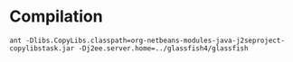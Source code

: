 # Compilation

    ant -Dlibs.CopyLibs.classpath=org-netbeans-modules-java-j2seproject-copylibstask.jar -Dj2ee.server.home=../glassfish4/glassfish
